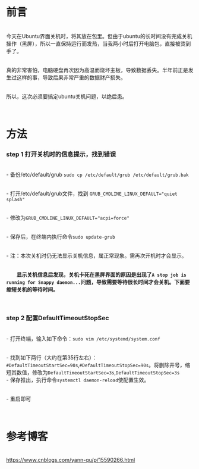 
# 前言

<br>今天在Ubuntu界面关机时，将其放在包里。但由于ubuntu的长时间没有完成关机操作（黑屏），所以一直保持运行而发热，当我两小时后打开电脑包，直接被烫到手了。

<br>真的非常害怕，电脑硬盘再次因为高温而烧坏主板，导致数据丢失。半年前正是发生过这样的事，导致后果非常严重的数据财产损失。

<br>所以，这次必须要搞定ubuntu关机问题，以绝后患。

</br>

# 方法

### step 1 打开关机时的信息提示，找到错误

<br>- 备份/etc/default/grub `sudo cp /etc/default/grub /etc/default/grub.bak`

<br>- 打开/etc/default/grub文件，找到 `GRUB_CMDLINE_LINUX_DEFAULT="quiet splash"`

<br>- 修改为`GRUB_CMDLINE_LINUX_DEFAULT="acpi=force"`

<br>- 保存后，在终端内执行命令`sudo update-grub`

<br>- 注：本次关机时仍无法显示关机信息，属正常现象。需再次开机时才会显示。

<br>  **显示关机信息后发现，关机卡死在黑屏界面的原因是出现了`A stop job is running for Snappy daemon...`问题，导致需要等待很长时间才会关机。下面要缩短关机的等待时间。**

</br>

### step 2 配置DefaultTimeoutStopSec

<br>- 打开终端，输入如下命令：`sudo vim /etc/systemd/system.conf`

<br>- 找到如下两行（大约在第35行左右）：`#DefaultTimeoutStartSec=90s`,`#DefaultTimeoutStopSec=90s`。将删除井号，缩短其数值，修改为`DefaultTimeoutStartSec=3s`,`DefaultTimeoutStopSec=3s`
<br>- 保存推出，执行命令`systemctl daemon-reload`使配置生效。

<br>- 重启即可

</br>

# 参考博客

<br>https://www.cnblogs.com/yann-qu/p/15590266.html
